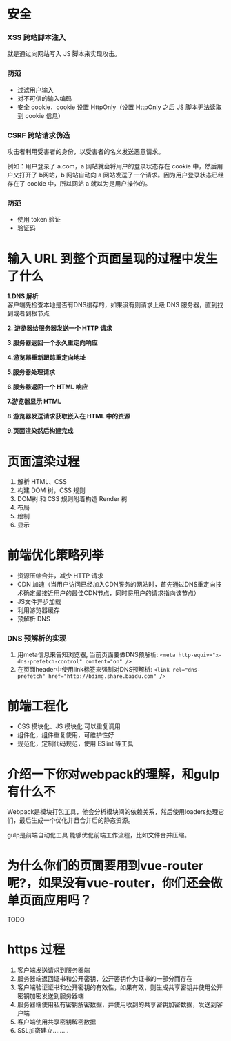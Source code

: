 # 安全
### XSS  跨站脚本注入
就是通过向网站写入 JS 脚本来实现攻击。

### 防范
- 过滤用户输入
- 对不可信的输入编码
- 安全 cookie，cookie 设置 HttpOnly（设置 HttpOnly 之后 JS 脚本无法读取到 cookie 信息）

### CSRF 跨站请求伪造
攻击者利用受害者的身份，以受害者的名义发送恶意请求。

例如：用户登录了 a.com，a 网站就会将用户的登录状态存在 cookie 中，然后用户又打开了 b网站，b 网站自动向 a 网站发送了一个请求。因为用户登录状态已经存在了 cookie 中，所以网站 a 就以为是用户操作的。

### 防范
- 使用 token 验证
- 验证码

# 输入 URL 到整个页面呈现的过程中发生了什么

**1.DNS 解析**  
客户端先检查本地是否有DNS缓存的，如果没有则请求上级 DNS 服务器，直到找到或者到根节点

**2. 游览器给服务器发送一个 HTTP 请求**  

**3.服务器返回一个永久重定向响应**  

**4.游览器重新跟踪重定向地址**

**5.服务器处理请求**

**6.服务器返回一个 HTML 响应**

**7.游览器显示 HTML**

**8.游览器发送请求获取嵌入在 HTML 中的资源**

**9.页面渲染然后构建完成**  

# 页面渲染过程
1. 解析 HTML、CSS
2. 构建 DOM 树，CSS 规则
3. DOM树 和 CSS 规则附着构造 Render 树
4. 布局
5. 绘制
6. 显示

# 前端优化策略列举
- 资源压缩合并，减少 HTTP 请求
- CDN 加速（当用户访问已经加入CDN服务的网站时，首先通过DNS重定向技术确定最接近用户的最佳CDN节点，同时将用户的请求指向该节点）
- JS文件异步加载
- 利用游览器缓存
- 预解析 DNS

### DNS 预解析的实现
1. 用meta信息来告知浏览器, 当前页面要做DNS预解析: `<meta http-equiv="x-dns-prefetch-control" content="on" />`
2. 在页面header中使用link标签来强制对DNS预解析: `<link rel="dns-prefetch" href="http://bdimg.share.baidu.com" />`

# 前端工程化
- CSS 模块化、JS 模块化 可以重复调用
- 组件化，组件重复使用，可维护性好
- 规范化，定制代码规范，使用 ESlint 等工具

# 介绍一下你对webpack的理解，和gulp有什么不
Webpack是模块打包工具，他会分析模块间的依赖关系，然后使用loaders处理它们，最后生成一个优化并且合并后的静态资源。

gulp是前端自动化工具 能够优化前端工作流程，比如文件合并压缩。

# 为什么你们的页面要用到vue-router呢?，如果没有vue-router，你们还会做单页面应用吗？
TODO

# https 过程
1. 客户端发送请求到服务器端
2. 服务器端返回证书和公开密钥，公开密钥作为证书的一部分而存在
3. 客户端验证证书和公开密钥的有效性，如果有效，则生成共享密钥并使用公开密钥加密发送到服务器端
4. 服务器端使用私有密钥解密数据，并使用收到的共享密钥加密数据，发送到客户端
5. 客户端使用共享密钥解密数据
6. SSL加密建立………